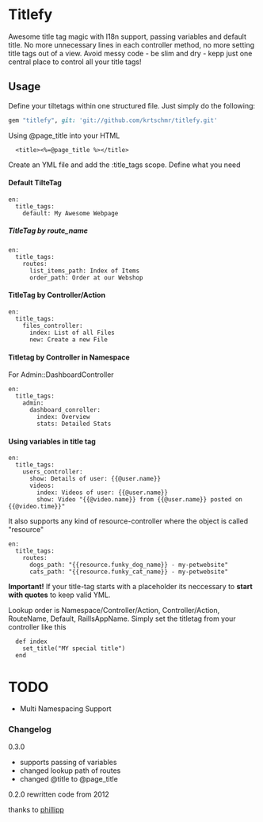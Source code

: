 # Titlefy

Awesome title tag magic with I18n support, passing variables and default title. 
No more unnecessary lines in each controller method, no more setting title tags out of a view. 
Avoid messy code - be slim and dry - kepp just one central place to control all your title tags!

## Usage
Define your tiltetags within one structured file. Just simply do the following:

```ruby
gem "titlefy", git: 'git://github.com/krtschmr/titlefy.git'
```

Using @page_title into your HTML 
````
  <title><%=@page_title %></title>
````



Create an YML file and add the :title_tags scope. Define what you need


#### Default TilteTag
    en:
      title_tags:
        default: My Awesome Webpage

##### TitleTag by route_name
    en:
      title_tags:
        routes:
          list_items_path: Index of Items
          order_path: Order at our Webshop
    
#### TitleTag by Controller/Action      
    en:
      title_tags:
        files_controller:
          index: List of all Files
          new: Create a new File          

#### Titletag by Controller in Namespace        
For Admin::DashboardController

    en:
      title_tags:
        admin: 
          dashboard_conroller:
            index: Overview
            stats: Detailed Stats
            
            

#### Using variables in title tag

    en:
      title_tags:  
        users_controller:
          show: Details of user: {{@user.name}}
          videos:
            index: Videos of user: {{@user.name}}
            show: Video "{{@video.name}} from {{@user.name}} posted on {{@video.time}}"


It also supports any kind of resource-controller where the object is called "resource"

    en:
      title_tags:  
        routes: 
          dogs_path: "{{resource.funky_dog_name}} - my-petwebsite"
          cats_path: "{{resource.funky_cat_name}} - my-petwebsite"

**Important!**
If your title-tag starts with a placeholder its neccessary to **start with quotes** to keep valid YML.


            
Lookup order is Namespace/Controller/Action, Controller/Action, RouteName, Default, RaillsAppName. 
Simply set the titletag from your controller like this
````
  def index
    set_title("MY special title")
  end
````


# TODO
- Multi Namespacing Support

### Changelog

0.3.0 
 - supports passing of variables
 - changed lookup path of routes
 - changed @title to @page_title

0.2.0 rewritten code from 2012


thanks to [phillipp](https://github.com/phillipp)